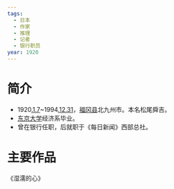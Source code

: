 ```yaml
---
tags:
  - 日本
  - 作家
  - 推理
  - 记者
  - 银行职员
year: 1920
---
```

# 简介

- 1920[.1.7](2024-01-07.md)~1994[.12.31](2024-12-31.md)，[福冈县](福冈县.md)北九州市。本名松尾舜吉。
- [东京大学](东京大学.md)经济系毕业。
- 曾在银行任职，后就职于《每日新闻》西部总社。 
# 主要作品

《湿濡的心》